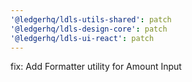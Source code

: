 ```yaml
---
'@ledgerhq/ldls-utils-shared': patch
'@ledgerhq/ldls-design-core': patch
'@ledgerhq/ldls-ui-react': patch
---
```


fix: Add Formatter utility for Amount Input
